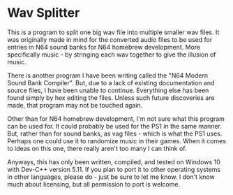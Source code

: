 # Wav Splitter
This is a program to split one big wav file into multiple smaller wav files. It was originally made in mind for the converted audio files to be used for entries in N64 sound banks for N64 homebrew development. More specifically music - by stringing each wav together to give the illusion of music.

There is another program I have been writing called the "N64 Modern Sound Bank Compiler". But, due to a lack of existing documentation and source files, I have been unable to continue. Everything else has been found simply by hex editing the files. Unless such future discoveries are made, that program may not be touched again.

Other than for N64 homebrew development, I'm not sure what this program can be used for. It could probably be used for the PS1 in the same manner. But, rather than for sound banks, as vag files - which is what the PS1 uses. Perhaps one could use it to randomize music in their games. When it comes to ideas on this one, there really aren't too many I can think of.

Anyways, this has only been written, compiled, and tested on Windows 10 with Dev-C++ version 5.11. If you plan to port it to other operating systems in other languages, please do - just be sure to let me know. I don't know much about licensing, but all permission to port is welcome.
